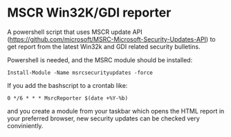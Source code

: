 MSCR Win32K/GDI reporter
========================

A powershell script that uses MSCR update API (https://github.com/microsoft/MSRC-Microsoft-Security-Updates-API) to get report from the latest Win32k and GDI related security bulletins.

Powershell is needed, and the MSRC module should be installed:

`Install-Module -Name msrcsecurityupdates -force`

If you add the bashscript to a crontab like:

`0 */6 * * * MsrcReporter $(date +%Y-%b)`

and you create a module from your taskbar which opens the HTML report in your preferred browser, new security updates can be checked very conviniently.
